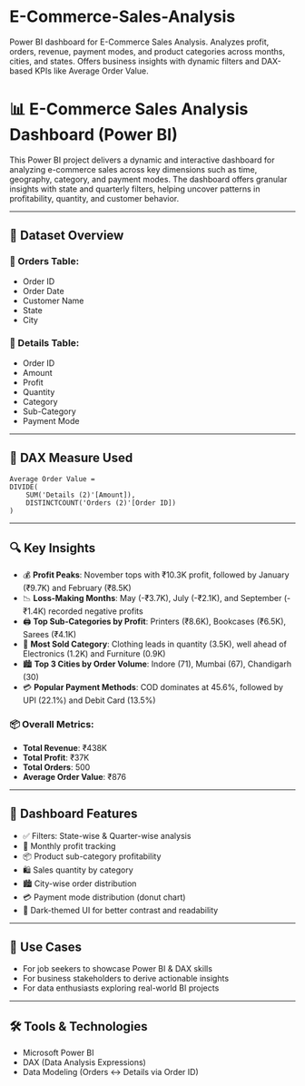 # E-Commerce-Sales-Analysis
 Power BI dashboard for E-Commerce Sales Analysis. Analyzes profit, orders, revenue, payment modes, and product categories across months, cities, and states. Offers business insights with dynamic filters and DAX-based KPIs like Average Order Value.


# 📊 E-Commerce Sales Analysis Dashboard (Power BI)

This Power BI project delivers a dynamic and interactive dashboard for analyzing e-commerce sales across key dimensions such as time, geography, category, and payment modes. The dashboard offers granular insights with state and quarterly filters, helping uncover patterns in profitability, quantity, and customer behavior.

---

## 📁 Dataset Overview

### 🔹 Orders Table:
- Order ID
- Order Date
- Customer Name
- State
- City

### 🔹 Details Table:
- Order ID
- Amount
- Profit
- Quantity
- Category
- Sub-Category
- Payment Mode

---

## 🧮 DAX Measure Used

```dax
Average Order Value =  
DIVIDE(
    SUM('Details (2)'[Amount]),
    DISTINCTCOUNT('Orders (2)'[Order ID])
)
```
---
## 🔍 Key Insights

- 💰 **Profit Peaks**: November tops with ₹10.3K profit, followed by January (₹9.7K) and February (₹8.5K)
- 📉 **Loss-Making Months**: May (-₹3.7K), July (-₹2.1K), and September (-₹1.4K) recorded negative profits
- 🖨️ **Top Sub-Categories by Profit**: Printers (₹8.6K), Bookcases (₹6.5K), Sarees (₹4.1K)
- 👚 **Most Sold Category**: Clothing leads in quantity (3.5K), well ahead of Electronics (1.2K) and Furniture (0.9K)
- 🏙️ **Top 3 Cities by Order Volume**: Indore (71), Mumbai (67), Chandigarh (30)
- 💳 **Popular Payment Methods**: COD dominates at 45.6%, followed by UPI (22.1%) and Debit Card (13.5%)

### 📦 Overall Metrics:
- **Total Revenue**: ₹438K  
- **Total Profit**: ₹37K  
- **Total Orders**: 500  
- **Average Order Value**: ₹876  

---

## 📌 Dashboard Features

- ✅ Filters: State-wise & Quarter-wise analysis
- 📆 Monthly profit tracking
- 📦 Product sub-category profitability
- 🛍️ Sales quantity by category
- 🏙️ City-wise order distribution
- 💳 Payment mode distribution (donut chart)
- 🌙 Dark-themed UI for better contrast and readability

---

## 🎯 Use Cases

- For job seekers to showcase Power BI & DAX skills
- For business stakeholders to derive actionable insights
- For data enthusiasts exploring real-world BI projects

---

## 🛠️ Tools & Technologies

- Microsoft Power BI
- DAX (Data Analysis Expressions)
- Data Modeling (Orders ↔ Details via Order ID)
